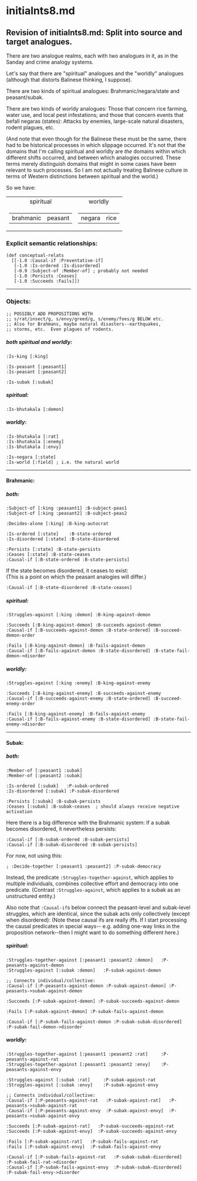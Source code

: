 initialnts8.md
====

## Revision of initialnts8.md: Split into source and target analogues.

There are two analogue realms, each with two analogues in it, as in the
Sanday and crime analogy systems.

Let's say that there are "spiritual" analogues and the "worldly"
analogues (although that distorts Balinese thinking, I suppose).

There are two kinds of spiritual analogues: Brahmanic/negara/state and
peasant/subak.

There are two kinds of worldy analogues: Those that concern rice
farming, water use, and local pest infestations; and those that concern
events that befall negaras (states): Attacks by enemies, large-scale
natural disasters, rodent plagues, etc.

(And note that even though for the Balinese these must be the same, there had to be historical
processes in which slippage occurred.  It's not that the domains that I'm calling spiritual and 
worldly are *the* domains within which different shifts occurred, and between which analogies
occurred.  These terms merely distinguish domains that might in some cases have been relevant
to such processes.  So I am not actually treating Balinese culture in terms of Western
distinctions between spiritual and the world.)

So we have:

<table>
<tr align="center"><td>spiritual</td><td> worldly</td></tr>
<tr>
  <td><table><tr><td>brahmanic</td><td>peasant</td></tr></table></td>
  <td><table><tr><td>negara</td><td>rice</td></tr></table></td>
</tr>
</table>
</table>


### Explicit semantic relationships:

	(def conceptual-relats 
	  [[-1.0 :Causal-if :Preventative-if]
	   [-1.0 :Is-ordered :Is-disordered]
	   [-0.9 :Subject-of :Member-of] ; probably not needed
	   [-1.0 :Persists :Ceases]
	   [-1.0 :Succeeds :Fails]])

----------

### Objects:

	;; POSSIBLY ADD PROPOSITIONS WITH 
	;; s/rat/insect/g, s/envy/greed/g, s/enemy/foes/g BELOW etc.
	;; Also for Brahmans, maybe natural disasters--earthquakes, 
	;; storms, etc.  Even plagues of rodents.

##### both spiritual and worldly:

	:Is-king [:king]

	:Is-peasant [:peasant1]
	:Is-peasant [:peasant2]

	:Is-subak [:subak]

##### spiritual:

	:Is-bhutakala [:demon]

##### worldly:

	:Is-bhutakala [:rat]
	:Is-bhutakala [:enemy]
	:Is-bhutakala [:envy]

	:Is-negara [:state]
	:Is-world [:field] ; i.e. the natural world

----------
	
#### Brahmanic:

##### both:

	:Subject-of [:king :peasant1] :B-subject-peas1
	:Subject-of [:king :peasant2] :B-subject-peas2

	:Decides-alone [:king] :B-king-autocrat

	:Is-ordered [:state]    :B-state-ordered
	:Is-disordered [:state] :B-state-disordered

	:Persists [:state] :B-state-persists
	:Ceases [:state] :B-state-ceases
	:Causal-if [:B-state-ordered :B-state-persists]

If the state becomes disordered, it ceases to exist:  
(This is a point on which the peasant analogies will differ.)

	:Causal-if [:B-state-disordered :B-state-ceases]
	

##### spiritual:

	:Struggles-against [:king :demon] :B-king-against-demon

	:Succeeds [:B-king-against-demon] :B-succeeds-against-demon
	:Causal-if [:B-succeeds-against-demon :B-state-ordered] :B-succeed-demon-order

	:Fails [:B-king-against-demon] :B-fails-against-demon
	:Causal-if [:B-fails-against-demon :B-state-disordered] :B-state-fail-demon->disorder

##### worldly:

	:Struggles-against [:king :enemy] :B-king-against-enemy

	:Succeeds [:B-king-against-enemy] :B-succeeds-against-enemy
	:Causal-if [:B-succeeds-against-enemy :B-state-ordered] :B-succeed-enemy-order

	:Fails [:B-king-against-enemy] :B-fails-against-enemy
	:Causal-if [:B-fails-against-enemy :B-state-disordered] :B-state-fail-enemy->disorder

----------

#### Subak:

##### both:

	:Member-of [:peasant1 :subak]
	:Member-of [:peasant2 :subak]

	:Is-ordered [:subak]   :P-subak-ordered
	:Is-disordered [:subak] :P-subak-disordered

	:Persists [:subak] :B-subak-persists
	:Ceases [:subak] :B-subak-ceases  ; should always receive negative activation

Here there is a big difference with the Brahmanic system:
If a subak becomes disordered, it nevertheless persists:

	:Causal-if [:B-subak-ordered :B-subak-persists]
	:Causal-if [:B-subak-disordered :B-subak-persists]

For now, not using this:

	; :Decide-together [:peasant1 :peasant2] :P-subak-democracy

Instead, the predicate `:Struggles-together-against`, which applies to multiple individuals,
combines collective effort and democracy into one predicate.  (Contrast `:Struggles-against`,
which applies to a subak as an unstructured entity.)

Also note that `:Causal-if`s below connect the peasant-level and
subak-level struggles, which are identical, since the subak acts only
collectively (except when disordered): (Note these causal ifs are
really iffs.  If I start processing the causal predicates in  special
ways-- e.g. adding one-way links in the proposition network--then I
might want to  do something different here.)

##### spiritual:

	:Struggles-together-against [:peasant1 :peasant2 :demon]   :P-peasants-against-demon
	:Struggles-against [:subak :demon]   :P-subak-against-demon

	;; Connects individual/collective:
	:Causal-if [:P-peasants-against-demon :P-subak-against-demon] :P-peasants->subak-against-demon

	:Succeeds [:P-subak-against-demon] :P-subak-succeeds-against-demon

	:Fails [:P-subak-against-demon] :P-subak-fails-against-demon

	:Causal-if [:P-subak-fails-against-demon :P-subak-subak-disordered] :P-subak-fail-demon->disorder

##### worldly:

	:Struggles-together-against [:peasant1 :peasant2 :rat]     :P-peasants-against-rat
	:Struggles-together-against [:peasant1 :peasant2 :envy]    :P-peasants-against-envy

	:Struggles-against [:subak :rat]     :P-subak-against-rat
	:Struggles-against [:subak :envy]    :P-subak-against-envy

	;; Connects individual/collective:
	:Causal-if [:P-peasants-against-rat   :P-subak-against-rat]   :P-peasants->subak-against-rat
	:Causal-if [:P-peasants-against-envy  :P-subak-against-envy]  :P-peasants->subak-against-envy

	:Succeeds [:P-subak-against-rat]   :P-subak-succeeds-against-rat
	:Succeeds [:P-subak-against-envy]  :P-subak-succeeds-against-envy

	:Fails [:P-subak-against-rat]   :P-subak-fails-against-rat
	:Fails [:P-subak-against-envy]  :P-subak-fails-against-envy

	:Causal-if [:P-subak-fails-against-rat   :P-subak-subak-disordered] :P-subak-fail-rat->disorder
	:Causal-if [:P-subak-fails-against-envy  :P-subak-subak-disordered] :P-subak-fail-envy->disorder

